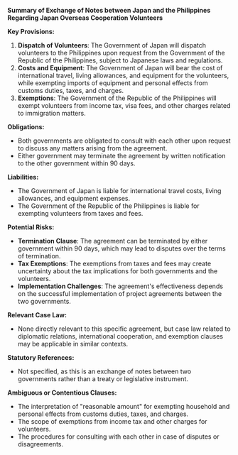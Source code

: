 **Summary of Exchange of Notes between Japan and the Philippines Regarding Japan Overseas Cooperation Volunteers**

**Key Provisions:**

1. **Dispatch of Volunteers**: The Government of Japan will dispatch volunteers to the Philippines upon request from the Government of the Republic of the Philippines, subject to Japanese laws and regulations.
2. **Costs and Equipment**: The Government of Japan will bear the cost of international travel, living allowances, and equipment for the volunteers, while exempting imports of equipment and personal effects from customs duties, taxes, and charges.
3. **Exemptions**: The Government of the Republic of the Philippines will exempt volunteers from income tax, visa fees, and other charges related to immigration matters.

**Obligations:**

* Both governments are obligated to consult with each other upon request to discuss any matters arising from the agreement.
* Either government may terminate the agreement by written notification to the other government within 90 days.

**Liabilities:**

* The Government of Japan is liable for international travel costs, living allowances, and equipment expenses.
* The Government of the Republic of the Philippines is liable for exempting volunteers from taxes and fees.

**Potential Risks:**

* **Termination Clause**: The agreement can be terminated by either government within 90 days, which may lead to disputes over the terms of termination.
* **Tax Exemptions**: The exemptions from taxes and fees may create uncertainty about the tax implications for both governments and the volunteers.
* **Implementation Challenges**: The agreement's effectiveness depends on the successful implementation of project agreements between the two governments.

**Relevant Case Law:**

* None directly relevant to this specific agreement, but case law related to diplomatic relations, international cooperation, and exemption clauses may be applicable in similar contexts.

**Statutory References:**

* Not specified, as this is an exchange of notes between two governments rather than a treaty or legislative instrument.

**Ambiguous or Contentious Clauses:**

* The interpretation of "reasonable amount" for exempting household and personal effects from customs duties, taxes, and charges.
* The scope of exemptions from income tax and other charges for volunteers.
* The procedures for consulting with each other in case of disputes or disagreements.